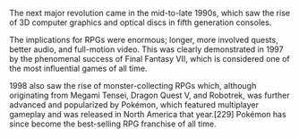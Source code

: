The next major revolution came in the mid-to-late 1990s, which saw the rise of 3D computer graphics and optical discs in fifth generation consoles.

The implications for RPGs were enormous; longer, more involved quests, better audio, and full-motion video. This was clearly demonstrated in 1997 by the phenomenal success of Final Fantasy VII, which is considered one of the most influential games of all time.

1998 also saw the rise of monster-collecting RPGs which, although originating from Megami Tensei, Dragon Quest V, and Robotrek, was further advanced and popularized by Pokémon, which featured multiplayer gameplay and was released in North America that year.[229] Pokémon has since become the best-selling RPG franchise of all time.
